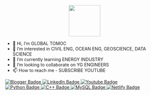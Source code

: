 <div id="header" align="center">
  <img src="https://media.giphy.com/media/M9gbBd9nbDrOTu1Mqx/giphy.gif" width="100"/>
</div>

- 👋 Hi, I’m GLOBAL TOMOC
- 👀 I’m interested in CIVIL ENG, OCEAN ENG, GEOSCIENCE, DATA SCIENCE
- 🌱 I’m currently learning ENERGY INDUSTRY
- 💞️ I’m looking to collaborate on YG ENGINEERS
- 📫 How to reach me - SUBSCRIBE YOUTUBE

<div id="badges">
  <a href="https://sites.google.com/view/jungrak-son-phd-pe">
    <img src="https://img.shields.io/badge/Blogger-FF5722?style=for-the-badge&logo=blogger&logoColor=white" alt="Blogger Badge"/>
  </a>
  <a href="https://www.linkedin.com/in/jungrak-son/">
    <img src="https://img.shields.io/badge/LinkedIn-blue?style=for-the-badge&logo=linkedin&logoColor=white" alt="LinkedIn Badge"/>
  </a>
  <a href="https://www.youtube.com/watch?v=iznZRk-yyEI&list=PLX56XDqQihbr64aVNO7vuXC-PSx6SSQ32">
    <img src="https://img.shields.io/badge/YouTube-red?style=for-the-badge&logo=youtube&logoColor=white" alt="Youtube Badge"/>
  </a>
</div>

<div id="codes">
  <a href="https://">
    <img src="https://img.shields.io/badge/Python-14354C?style=for-the-badge&logo=python&logoColor=white" alt="Python Badge"/>
  </a>
  <a href="https://">
    <img src="https://img.shields.io/badge/C%2B%2B-00599C?style=for-the-badge&logo=c%2B%2B&logoColor=white" alt="C++ Badge"/>
  </a>
  <a href="https://">
    <img src="https://img.shields.io/badge/MySQL-00000F?style=for-the-badge&logo=mysql&logoColor=white" alt="MySQL Badge"/>
  </a>
  <a href="https://">
    <img src="https://img.shields.io/badge/Netlify-00C7B7?style=for-the-badge&logo=netlify&logoColor=white" alt="Netlify Badge"/>
  </a>
</div>



<!---
GloTomoc/GloTomoc is a ✨ special ✨ repository because its `README.md` (this file) appears on your GitHub profile.
You can click the Preview link to take a look at your changes.
--->
